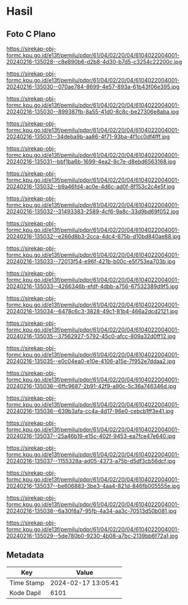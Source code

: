 # Hasil

## Foto C Plano

https://sirekap-obj-formc.kpu.go.id/e13f/pemilu/pdpr/61/04/02/20/04/6104022004001-20240216-135028--c8e890b6-d2b8-4d30-b7d5-c3254c22200c.jpg

https://sirekap-obj-formc.kpu.go.id/e13f/pemilu/pdpr/61/04/02/20/04/6104022004001-20240216-135030--070ae784-8699-4e57-893a-61b43f06e395.jpg

https://sirekap-obj-formc.kpu.go.id/e13f/pemilu/pdpr/61/04/02/20/04/6104022004001-20240216-135030--899387fb-8a55-41d0-8c8c-be27306e8aba.jpg

https://sirekap-obj-formc.kpu.go.id/e13f/pemilu/pdpr/61/04/02/20/04/6104022004001-20240216-135031--34deba9b-aa86-4f71-93ba-4f1cc0df4fff.jpg

https://sirekap-obj-formc.kpu.go.id/e13f/pemilu/pdpr/61/04/02/20/04/6104022004001-20240216-135031--bbf1ba6b-1699-4ea2-8c7e-d8ebd6563168.jpg

https://sirekap-obj-formc.kpu.go.id/e13f/pemilu/pdpr/61/04/02/20/04/6104022004001-20240216-135032--b9a46fd4-ac0e-4d6c-ad0f-8f153c2c4e5f.jpg

https://sirekap-obj-formc.kpu.go.id/e13f/pemilu/pdpr/61/04/02/20/04/6104022004001-20240216-135032--31493383-2589-4cf6-9a8c-33d9bd69f052.jpg

https://sirekap-obj-formc.kpu.go.id/e13f/pemilu/pdpr/61/04/02/20/04/6104022004001-20240216-135032--e266d8b3-2cca-4dc4-875b-d10bd840ae88.jpg

https://sirekap-obj-formc.kpu.go.id/e13f/pemilu/pdpr/61/04/02/20/04/6104022004001-20240216-135033--72013f54-e96f-421b-b00c-e5f753ea703b.jpg

https://sirekap-obj-formc.kpu.go.id/e13f/pemilu/pdpr/61/04/02/20/04/6104022004001-20240216-135033--4266346b-efdf-4dbb-a756-67532389d9f5.jpg

https://sirekap-obj-formc.kpu.go.id/e13f/pemilu/pdpr/61/04/02/20/04/6104022004001-20240216-135034--6478c6c3-3828-49c1-81b4-466a2dcd2121.jpg

https://sirekap-obj-formc.kpu.go.id/e13f/pemilu/pdpr/61/04/02/20/04/6104022004001-20240216-135035--37562927-5792-45c0-afcc-809a32d0ff12.jpg

https://sirekap-obj-formc.kpu.go.id/e13f/pemilu/pdpr/61/04/02/20/04/6104022004001-20240216-135035--e0c04ea0-e10e-4106-a15e-7f952e7ddaa2.jpg

https://sirekap-obj-formc.kpu.go.id/e13f/pemilu/pdpr/61/04/02/20/04/6104022004001-20240216-135036--6ffc9687-2b91-42f9-a90c-5c36a746346d.jpg

https://sirekap-obj-formc.kpu.go.id/e13f/pemilu/pdpr/61/04/02/20/04/6104022004001-20240216-135036--639b3afa-cc4a-4d17-96e0-cebcb1ff3e41.jpg

https://sirekap-obj-formc.kpu.go.id/e13f/pemilu/pdpr/61/04/02/20/04/6104022004001-20240216-135037--25a46b19-e15c-402f-9453-ea7fce47e640.jpg

https://sirekap-obj-formc.kpu.go.id/e13f/pemilu/pdpr/61/04/02/20/04/6104022004001-20240216-135037--1155328a-ad05-4373-a75b-d5df3cb56dcf.jpg

https://sirekap-obj-formc.kpu.go.id/e13f/pemilu/pdpr/61/04/02/20/04/6104022004001-20240216-135037--be606883-3be3-4aa4-821d-846fb005555e.jpg

https://sirekap-obj-formc.kpu.go.id/e13f/pemilu/pdpr/61/04/02/20/04/6104022004001-20240216-135038--6a30f8a7-95fb-4a34-aa3c-70513d50b081.jpg

https://sirekap-obj-formc.kpu.go.id/e13f/pemilu/pdpr/61/04/02/20/04/6104022004001-20240216-135029--5de780b0-9230-4b08-a7bc-2139bb6f72a1.jpg


## Metadata

| Key        | Value               |
| ---------- | ------------------- |
| Time Stamp | 2024-02-17 13:05:41 |
| Kode Dapil | 6101                |



